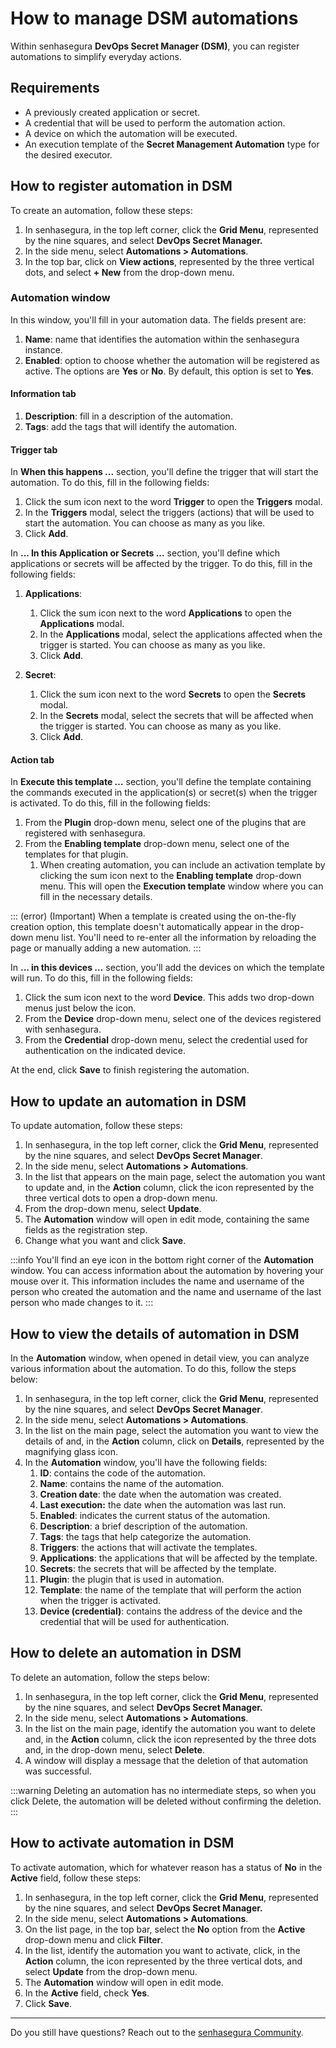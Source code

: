 # How to manage DSM automations

Within senhasegura **DevOps Secret Manager (DSM)**, you can register automations to simplify everyday actions.

## Requirements

* A previously created application or secret.
* A credential that will be used to perform the automation action.
* A device on which the automation will be executed.
* An execution template of the **Secret Management Automation** type for the desired executor.

## How to register automation in DSM

To create an automation, follow these steps:

1. In senhasegura, in the top left corner, click the **Grid Menu**, represented by the nine squares, and select **DevOps Secret Manager.**
2. In the side menu, select **Automations > Automations**.
3. In the top bar, click on **View actions**, represented by the three vertical dots, and select **+ New** from the drop-down menu.

### Automation window

In this window, you'll fill in your automation data. The fields present are:

1. **Name**: name that identifies the automation within the senhasegura instance.
2. **Enabled**: option to choose whether the automation will be registered as active. The options are **Yes** or **No**. By default, this option is set to **Yes**.

#### Information tab

1. **Description**: fill in a description of the automation.
2. **Tags**: add the tags that will identify the automation.

#### Trigger tab

In **When this happens ...** section, you'll define the trigger that will start the automation. To do this, fill in the following fields:

1. Click the sum icon next to the word **Trigger** to open the **Triggers** modal.
2. In the **Triggers** modal, select the triggers (actions) that will be used to start the automation. You can choose as many as you like.
3. Click **Add**.

In **... In this Application or Secrets ...** section, you'll define which applications or secrets will be affected by the trigger. To do this, fill in the following fields:

1. **Applications**:

   1. Click the sum icon next to the word **Applications** to open the **Applications** modal.
   2. In the **Applications** modal, select the applications affected when the trigger is started. You can choose as many as you like.
   3. Click **Add**.
2. **Secret**:

   1. Click the sum icon next to the word **Secrets** to open the **Secrets** modal.
   2. In the **Secrets** modal, select the secrets that will be affected when the trigger is started. You can choose as many as you like.
   3. Click **Add**.

#### Action tab

In **Execute this template …** section, you'll define the template containing the commands executed in the application(s) or secret(s) when the trigger is activated. To do this, fill in the following fields:

1. From the **Plugin** drop-down menu, select one of the plugins that are registered with senhasegura.
2. From the **Enabling template** drop-down menu, select one of the templates for that plugin.
   1. When creating automation, you can include an activation template by clicking the sum icon next to the **Enabling template** drop-down menu. This will open the **Execution template** window where you can fill in the necessary details.

::: (error) (Important)
When a template is created using the on-the-fly creation option, this template doesn't automatically appear in the drop-down menu list. You'll need to re-enter all the information by reloading the page or manually adding a new automation.
:::

In **... in this devices …** section, you'll add the devices on which the template will run. To do this, fill in the following fields:

1. Click the sum icon next to the word **Device**. This adds two drop-down menus just below the icon.
2. From the **Device** drop-down menu, select one of the devices registered with senhasegura.
3. From the **Credential** drop-down menu, select the credential used for authentication on the indicated device.

At the end, click **Save** to finish registering the automation.

## How to update an automation in DSM

To update automation, follow these steps:

1. In senhasegura, in the top left corner, click the **Grid Menu**, represented by the nine squares, and select **DevOps Secret Manager**.
2. In the side menu, select **Automations > Automations**.
3. In the list that appears on the main page, select the automation you want to update and, in the **Action** column, click the icon represented by the three vertical dots to open a drop-down menu.
4. From the drop-down menu, select **Update**.
5. The **Automation** window will open in edit mode, containing the same fields as the registration step.
6. Change what you want and click **Save**.

:::info
You'll find an eye icon in the bottom right corner of the **Automation** window. You can access information about the automation by hovering your mouse over it. This information includes the name and username of the person who created the automation and the name and username of the last person who made changes to it.
:::

## How to view the details of automation in DSM

In the **Automation** window, when opened in detail view, you can analyze various information about the automation. To do this, follow the steps below:

1. In senhasegura, in the top left corner, click the **Grid Menu**, represented by the nine squares, and select **DevOps Secret Manager**.
2. In the side menu, select **Automations > Automations**.
3. In the list on the main page, select the automation you want to view the details of and, in the **Action** column, click on **Details**, represented by the magnifying glass icon.
4. In the **Automation** window, you'll have the following fields:
   1. **ID**: contains the code of the automation.
   2. **Name**: contains the name of the automation.
   3. **Creation date**: the date when the automation was created.
   4. **Last execution:** the date when the automation was last run.
   5. **Enabled**: indicates the current status of the automation.
   6. **Description**: a brief description of the automation.
   7. **Tags**: the tags that help categorize the automation.
   8. **Triggers**: the actions that will activate the templates.
   9. **Applications**: the applications that will be affected by the template.
   10. **Secrets**: the secrets that will be affected by the template.
   11. **Plugin**: the plugin that is used in automation.
   12. **Template**: the name of the template that will perform the action when the trigger is activated.
   13. **Device (credential)**: contains the address of the device and the credential that will be used for authentication.

## How to delete an automation in DSM

To delete an automation, follow the steps below:

1. In senhasegura, in the top left corner, click the **Grid Menu**, represented by the nine squares, and select **DevOps Secret Manager.**
2. In the side menu, select **Automations > Automations**.
3. In the list on the main page, identify the automation you want to delete and, in the **Action** column, click the icon represented by the three dots and, in the drop-down menu, select **Delete**.
4. A window will display a message that the deletion of that automation was successful.

:::warning
Deleting an automation has no intermediate steps, so when you click Delete, the automation will be deleted without confirming the deletion.
:::

## How to activate automation in DSM

To activate automation, which for whatever reason has a status of **No** in the **Active** field, follow these steps:

1. In senhasegura, in the top left corner, click the **Grid Menu**, represented by the nine squares, and select **DevOps Secret Manager.**
2. In the side menu, select **Automations > Automations**.
3. On the list page, in the top bar, select the **No** option from the **Active** drop-down menu and click **Filter**.
4. In the list, identify the automation you want to activate, click, in the **Action** column, the icon represented by the three vertical dots, and select **Update** from the drop-down menu.
5. The **Automation** window will open in edit mode.
6. In the **Active** field, check **Yes**.
7. Click **Save**.

---

Do you still have questions? Reach out to the [senhasegura Community](https://community.senhasegura.io/).